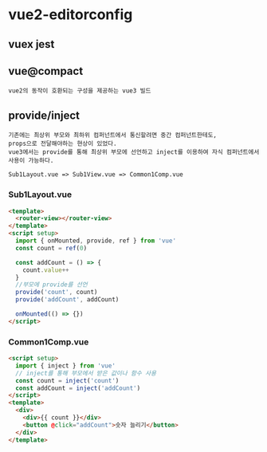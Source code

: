 # vue2-editorconfig

## vuex jest

## vue@compact

```
vue2의 동작이 호환되는 구성을 제공하는 vue3 빌드
```

## provide/inject

```
기존에는 최상위 부모와 최하위 컴퍼넌트에서 통신할려면 중간 컴퍼넌트한테도,
props으로 전달해야하는 현상이 있었다.
vue3에서는 provide를 통해 최상위 부모에 선언하고 inject를 이용하여 자식 컴퍼넌트에서 사용이 가능하다.

Sub1Layout.vue => Sub1View.vue => Common1Comp.vue
```

### Sub1Layout.vue

```html
<template>
  <router-view></router-view>
</template>
<script setup>
  import { onMounted, provide, ref } from 'vue'
  const count = ref(0)

  const addCount = () => {
    count.value++
  }
  //부모에 provide를 선언
  provide('count', count)
  provide('addCount', addCount)

  onMounted(() => {})
</script>
```

### Common1Comp.vue

```html
<script setup>
  import { inject } from 'vue'
  // inject를 통해 부모에서 받은 값이나 함수 사용
  const count = inject('count')
  const addCount = inject('addCount')
</script>
<template>
  <div>
    <div>{{ count }}</div>
    <button @click="addCount">숫자 늘리기</button>
  </div>
</template>
```
